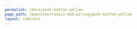 ```yaml
---
permalink: /docs/push-button-yellow
page_path: /bom/electronics-and-wiring/push-button-yellow
layout: redirect
---
```


